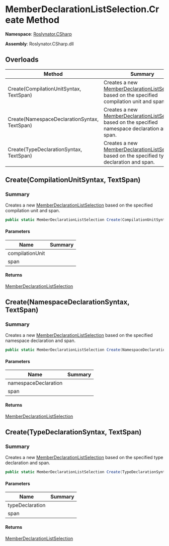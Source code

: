 # MemberDeclarationListSelection\.Create Method

**Namespace**: [Roslynator.CSharp](../../README.md)

**Assembly**: Roslynator\.CSharp\.dll

## Overloads

| Method | Summary |
| ------ | ------- |
| Create\(CompilationUnitSyntax, TextSpan\) | Creates a new [MemberDeclarationListSelection](../README.md) based on the specified compilation unit and span\. |
| Create\(NamespaceDeclarationSyntax, TextSpan\) | Creates a new [MemberDeclarationListSelection](../README.md) based on the specified namespace declaration and span\. |
| Create\(TypeDeclarationSyntax, TextSpan\) | Creates a new [MemberDeclarationListSelection](../README.md) based on the specified type declaration and span\. |

## Create\(CompilationUnitSyntax, TextSpan\)

### Summary

Creates a new [MemberDeclarationListSelection](../README.md) based on the specified compilation unit and span\.

```csharp
public static MemberDeclarationListSelection Create(CompilationUnitSyntax compilationUnit, TextSpan span)
```

#### Parameters

| Name | Summary |
| ---- | ------- |
| compilationUnit | |
| span | |

#### Returns

[MemberDeclarationListSelection](../README.md)

## Create\(NamespaceDeclarationSyntax, TextSpan\)

### Summary

Creates a new [MemberDeclarationListSelection](../README.md) based on the specified namespace declaration and span\.

```csharp
public static MemberDeclarationListSelection Create(NamespaceDeclarationSyntax namespaceDeclaration, TextSpan span)
```

#### Parameters

| Name | Summary |
| ---- | ------- |
| namespaceDeclaration | |
| span | |

#### Returns

[MemberDeclarationListSelection](../README.md)

## Create\(TypeDeclarationSyntax, TextSpan\)

### Summary

Creates a new [MemberDeclarationListSelection](../README.md) based on the specified type declaration and span\.

```csharp
public static MemberDeclarationListSelection Create(TypeDeclarationSyntax typeDeclaration, TextSpan span)
```

#### Parameters

| Name | Summary |
| ---- | ------- |
| typeDeclaration | |
| span | |

#### Returns

[MemberDeclarationListSelection](../README.md)

